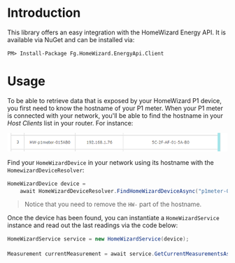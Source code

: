 # Introduction

This library offers an easy integration with the HomeWizard Energy API.
It is available via NuGet and can be installed via:

```
PM> Install-Package Fg.HomeWizard.EnergyApi.Client
```

# Usage

To be able to retrieve data that is exposed by your HomeWizard P1 device, you first need to know the hostname of your P1 meter.  When your P1 meter is connected with your network, you'll be able to find the hostname in your _Host Clients_ list in your router.  For instance:

![host clients](./static/img/hostlist.png)

Find your `HomeWizardDevice` in your network using its hostname with the `HomewizardDeviceResolver`:

```csharp
HomeWizardDevice device = 
    await HomeWizardDeviceResolver.FindHomeWizardDeviceAsync("p1meter-015AB0", logger);
```
> Notice that you need to remove the `HW-` part of the hostname.

Once the device has been found, you can instantiate a `HomeWizardService` instance and read out the last readings via the code below:

```csharp
HomeWizardService service = new HomeWizardService(device);

Measurement currentMeasurement = await service.GetCurrentMeasurementsAsync();
```